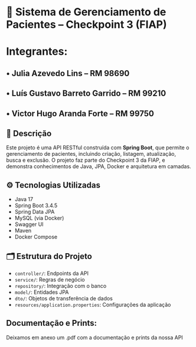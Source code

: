 # 🏥 Sistema de Gerenciamento de Pacientes – Checkpoint 3 (FIAP)

# Integrantes: 
## •	Julia Azevedo Lins – RM 98690 
## •	Luís Gustavo Barreto Garrido – RM 99210 
## •	Victor Hugo Aranda Forte – RM 99750 


## 📌 Descrição
Este projeto é uma API RESTful construída com **Spring Boot**, que permite o gerenciamento de pacientes, incluindo criação, listagem, atualização, busca e exclusão. O projeto faz parte do Checkpoint 3 da FIAP, e demonstra conhecimentos de Java, JPA, Docker e arquitetura em camadas.

## ⚙️ Tecnologias Utilizadas

- Java 17
- Spring Boot 3.4.5
- Spring Data JPA
- MySQL (via Docker)
- Swagger UI
- Maven
- Docker Compose

## 🗂️ Estrutura do Projeto

- `controller/`: Endpoints da API
- `service/`: Regras de negócio
- `repository/`: Integração com o banco
- `model/`: Entidades JPA
- `dto/`: Objetos de transferência de dados
- `resources/application.properties`: Configurações da aplicação

## Documentação e Prints:
Deixamos em anexo um .pdf com a documentação e prints da nossa API

